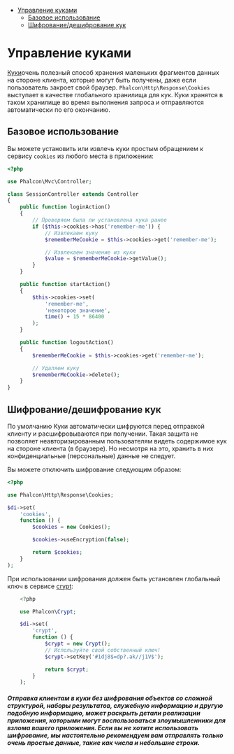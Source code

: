 <div class='article-menu'>
  <ul>
    <li>
      <a href="#overview">Управление куками</a> <ul>
        <li>
          <a href="#usage">Базовое использование</a>
        </li>
        <li>
          <a href="#encryption-decryption">Шифрование/дешифрование кук</a>
        </li>
      </ul>
    </li>
  </ul>
</div>

<a name='overview'></a>

# Управление куками

[Куки](http://en.wikipedia.org/wiki/HTTP_cookie)очень полезный способ хранения маленьких фрагментов данных на стороне клиента, которые могут быть получены, даже если пользователь закроет свой браузер. `Phalcon\Http\Response\Cookies` выступает в качестве глобального хранилища для кук. Куки хранятся в таком хранилище во время выполнения запроса и отправляются автоматически по его окончанию.

<a name='usage'></a>

## Базовое использование

Вы можете установить или извлечь куки простым обращением к сервису `cookies` из любого места в приложении:

```php
<?php

use Phalcon\Mvc\Controller;

class SessionController extends Controller
{
    public function loginAction()
    {
        // Проверяем была ли установлена кука ранее
        if ($this->cookies->has('remember-me')) {
            // Извлекаем куку
            $rememberMeCookie = $this->cookies->get('remember-me');

            // Извлекаем значение из куки
            $value = $rememberMeCookie->getValue();
        }
    }

    public function startAction()
    {
        $this->cookies->set(
            'remember-me',
            'некоторое значение',
            time() + 15 * 86400
        );
    }

    public function logoutAction()
    {
        $rememberMeCookie = $this->cookies->get('remember-me');

        // Удаляем куку
        $rememberMeCookie->delete();
    }
}
```

<a name='encryption-decryption'></a>

## Шифрование/дешифрование кук

По умолчанию Куки автоматически шифруются перед отправкой клиенту и расшифровываются при получении. Такая защита не позволяет неавторизированным пользователям видеть содержимое кук на стороне клиента (в браузере). Но несмотря на это, хранить в них конфиденциальные (персональные) данные не следует.

Вы можете отключить шифрование следующим образом:

```php
<?php

use Phalcon\Http\Response\Cookies;

$di->set(
    'cookies',
    function () {
        $cookies = new Cookies();

        $cookies->useEncryption(false);

        return $cookies;
    }
);
```

При использовании шифрования должен быть установлен глобальный ключ в сервисе [crypt](/[[language]]/[[version]]/crypt):

```php
    <?php

    use Phalcon\Crypt;

    $di->set(
        'crypt',
        function () {
            $crypt = new Crypt();
            // Используйте свой собственный ключ!
            $crypt->setKey('#1dj8$=dp?.ak//j1V$');

            return $crypt;
        }
    );
```

<h5 class='alert alert-danger'>Отправка клиентам в куки без шифрования объектов со сложной структурой, наборы результатов, служебную информацию и другую подобную информацию, может раскрыть детали реализации приложения, которыми могут воспользоваться злоумышленники для взлома вашего приложения. Если вы не хотите использовать шифрование, мы настоятельно рекомендуем вам отправлять только очень простые данные, такие как числа и небольшие строки.</h5>
